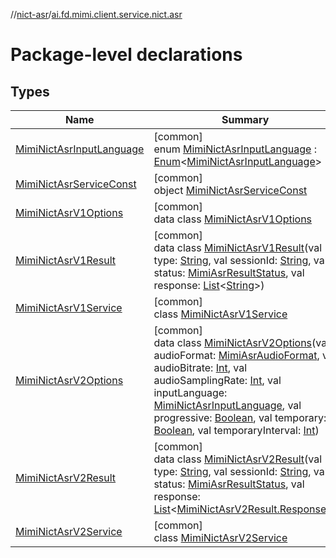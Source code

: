 //[nict-asr](../../index.md)/[ai.fd.mimi.client.service.nict.asr](index.md)

# Package-level declarations

## Types

| Name | Summary |
|---|---|
| [MimiNictAsrInputLanguage](-mimi-nict-asr-input-language/index.md) | [common]<br>enum [MimiNictAsrInputLanguage](-mimi-nict-asr-input-language/index.md) : [Enum](https://kotlinlang.org/api/core/kotlin-stdlib/kotlin/-enum/index.html)&lt;[MimiNictAsrInputLanguage](-mimi-nict-asr-input-language/index.md)&gt; |
| [MimiNictAsrServiceConst](-mimi-nict-asr-service-const/index.md) | [common]<br>object [MimiNictAsrServiceConst](-mimi-nict-asr-service-const/index.md) |
| [MimiNictAsrV1Options](-mimi-nict-asr-v1-options/index.md) | [common]<br>data class [MimiNictAsrV1Options](-mimi-nict-asr-v1-options/index.md) |
| [MimiNictAsrV1Result](-mimi-nict-asr-v1-result/index.md) | [common]<br>data class [MimiNictAsrV1Result](-mimi-nict-asr-v1-result/index.md)(val type: [String](https://kotlinlang.org/api/core/kotlin-stdlib/kotlin/-string/index.html), val sessionId: [String](https://kotlinlang.org/api/core/kotlin-stdlib/kotlin/-string/index.html), val status: [MimiAsrResultStatus](../../../asr-core/asr-core/ai.fd.mimi.client.service.asr.core/-mimi-asr-result-status/index.md), val response: [List](https://kotlinlang.org/api/core/kotlin-stdlib/kotlin.collections/-list/index.html)&lt;[String](https://kotlinlang.org/api/core/kotlin-stdlib/kotlin/-string/index.html)&gt;) |
| [MimiNictAsrV1Service](-mimi-nict-asr-v1-service/index.md) | [common]<br>class [MimiNictAsrV1Service](-mimi-nict-asr-v1-service/index.md) |
| [MimiNictAsrV2Options](-mimi-nict-asr-v2-options/index.md) | [common]<br>data class [MimiNictAsrV2Options](-mimi-nict-asr-v2-options/index.md)(val audioFormat: [MimiAsrAudioFormat](../../../asr-core/asr-core/ai.fd.mimi.client.service.asr.core/-mimi-asr-audio-format/index.md), val audioBitrate: [Int](https://kotlinlang.org/api/core/kotlin-stdlib/kotlin/-int/index.html), val audioSamplingRate: [Int](https://kotlinlang.org/api/core/kotlin-stdlib/kotlin/-int/index.html), val inputLanguage: [MimiNictAsrInputLanguage](-mimi-nict-asr-input-language/index.md), val progressive: [Boolean](https://kotlinlang.org/api/core/kotlin-stdlib/kotlin/-boolean/index.html), val temporary: [Boolean](https://kotlinlang.org/api/core/kotlin-stdlib/kotlin/-boolean/index.html), val temporaryInterval: [Int](https://kotlinlang.org/api/core/kotlin-stdlib/kotlin/-int/index.html)) |
| [MimiNictAsrV2Result](-mimi-nict-asr-v2-result/index.md) | [common]<br>data class [MimiNictAsrV2Result](-mimi-nict-asr-v2-result/index.md)(val type: [String](https://kotlinlang.org/api/core/kotlin-stdlib/kotlin/-string/index.html), val sessionId: [String](https://kotlinlang.org/api/core/kotlin-stdlib/kotlin/-string/index.html), val status: [MimiAsrResultStatus](../../../asr-core/asr-core/ai.fd.mimi.client.service.asr.core/-mimi-asr-result-status/index.md), val response: [List](https://kotlinlang.org/api/core/kotlin-stdlib/kotlin.collections/-list/index.html)&lt;[MimiNictAsrV2Result.Response](-mimi-nict-asr-v2-result/-response/index.md)&gt;) |
| [MimiNictAsrV2Service](-mimi-nict-asr-v2-service/index.md) | [common]<br>class [MimiNictAsrV2Service](-mimi-nict-asr-v2-service/index.md) |
